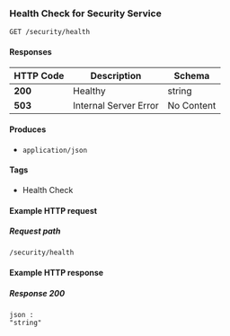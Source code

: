 
<a name="gethealthstatus"></a>
### Health Check for Security Service
```
GET /security/health
```


#### Responses

|HTTP Code|Description|Schema|
|---|---|---|
|**200**|Healthy|string|
|**503**|Internal Server Error|No Content|


#### Produces

* `application/json`


#### Tags

* Health Check


#### Example HTTP request

##### Request path
```
/security/health
```


#### Example HTTP response

##### Response 200
```
json :
"string"
```



